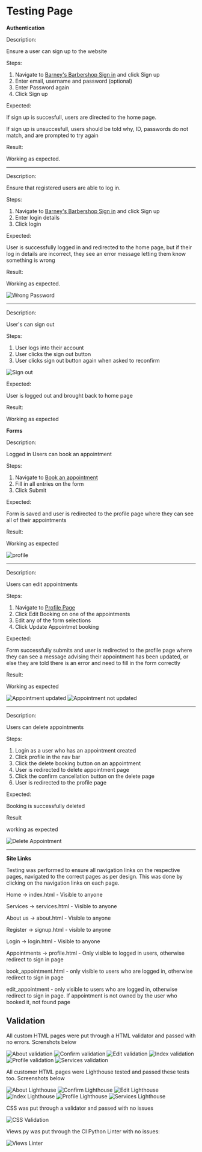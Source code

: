 # Testing Page

**Authentication**

Description:

Ensure a user can sign up to the website

Steps:

1. Navigate to [Barney's Barbershop Sign in](https://jh-pp4-9671216aa959.herokuapp.com/accounts/login/) and click Sign up
2. Enter email, username and password (optional)
3. Enter Password again
4. Click Sign up

Expected:

If sign up is succesfull, users are directed to the home page. 

If sign up is unsuccesfull, users should be told why, ID, passwords do not match, and are prompted to try again

Result:

Working as expected.
<hr>

Description:

Ensure that registered users are able to log in.

Steps:
1. Navigate to [Barney's Barbershop Sign in](https://jh-pp4-9671216aa959.herokuapp.com/accounts/login/) and click Sign up
2. Enter login details
3. Click login

Expected:

User is successfully logged in and redirected to the home page, but if their log in details are incorrect, they see an error message letting them know something is wrong

Result:

Working as expected.

![Wrong Password](documentation/wrong_pw.png)

<hr>

Description:

User's can sign out

Steps:

1. User logs into their account
2. User clicks the sign out button
3. User clicks sign out button again when asked to reconfirm

![Sign out](documentation/signout_test.png)

Expected:

User is logged out and brought back to home page

Result:

Working as expected

**Forms**

Description:

Logged in Users can book an appointment

Steps:

1. Navigate to [Book an appointment]( https://jh-pp4-9671216aa959.herokuapp.com/book_appointment/ ) 
2. Fill in all entries on the form
3. Click Submit

Expected:

Form is saved and user is redirected to the profile page where they can see all of their appointments

Result:

Working as expected

![profile](documentation/profile.png)

<hr> 

Description:

Users can edit appointments

Steps:

1. Navigate to [Profile Page](https://jh-pp4-9671216aa959.herokuapp.com/profile/) 
2. Click Edit Booking on one of the appointments
3. Edit any of the form selections
4. Click Update Appointmet booking

Expected:

Form successfully submits and user is redirected to the profile page where they can see a message advising their appointment has been updated, or else they are told there is an error and need to fill in the form correctly

Result:

Working as expected

![Appointment updated](documentation/app_updated.png)
![Appointment not updated ](documentation/form_not_updated.png)

<hr>

Description:

Users can delete appointments 

Steps:
1. Login as a user who has an appointment created
2. Click profile in the nav bar 
3. Click the delete booking button on an appointment
4. User is redirected to delete appointment page
5. Click the confirm cancellation button on the delete page
6. User is redirected to the profile page


Expected:

Booking is successfully deleted

Result

working as expected

![Delete Appointment](documentation/delete_app.png)

<hr>

**Site Links**

Testing was performed to ensure all navigation links on the respective pages, navigated to the correct pages as per design. This was done by clicking on the navigation links on each page.

Home -> index.html - Visible to anyone

Services -> services.html - Visible to anyone

About us -> about.html - Visible to anyone

Register -> signup.html - visible to anyone

Login -> login.html - Visible to anyone

Appointments -> profile.html - Only visible to logged in users, otherwise redirect to sign in page

book_appointment.html - only visible to users who are logged in, otherwise redirect to sign in page 

edit_appointment - only visible to users who are logged in, otherwise redirect to sign in page. If appointment is not owned by the user who booked it, not found page

## Validation 

All custom HTML pages were put through a HTML validator and passed with no errors. Screnshots below


![About validation](documentation/about_validation.png)
![Confirm validation](documentation/confirmcancellation_validation.png)
![Edit validation](documentation/editappointment_validation.png)
![Index validation](documentation/index_validation.png)
![Profile validation](documentation/profile_validation.png)
![Services validation](documentation/services_validation.png)

All customer HTML pages were Lighthouse tested and passed these tests too. Screenshots below

![About Lighthouse](documentation/about_lighthouse.png)
![Confirm Lighthouse](documentation/confirmcancellation_lighthouse.png)
![Edit Lighthouse](documentation/editappointment_lighthouse.png)
![Index Lighthouse](documentation/index_lighthouse.png)
![Profile Lighthouse](documentation/profile_lighthouse.png)
![Services Lighthouse](documentation/services_lighthouse.png)

CSS was put through a validator and passed with no issues

![CSS Validation](documentation/css_validation.png)

Views.py was put through the CI Python Linter with no issues:

![Views Linter](documentation/views_linter.png)

